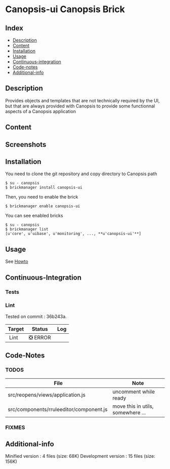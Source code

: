 # Canopsis-ui Canopsis Brick

## Index

- [Description](#description)
- [Content](#content)
- [Installation](#installation)
- [Usage](#usage)
- [Continuous-integration](#continuous-integration)
- [Code-notes](#code-notes)
- [Additional-info](#additional-info)

## Description

Provides objects and templates that are not technically required by the UI, but that are always provided with Canopsis to provide some functionnal aspects of a Canopsis application

## Content



## Screenshots



## Installation

You need to clone the git repository and copy directory to Canopsis path

    $ su - canopsis
    $ brickmanager install canopsis-ui

Then, you need to enable the brick

    $ brickmanager enable canopsis-ui

You can see enabled bricks

    $ su - canopsis
    $ brickmanager list
    [u'core', u'uibase', u'monitoring', ..., **u'canopsis-ui'**]

## Usage

See [Howto](https://git.canopsis.net/canopsis-ui-bricks/canopsis-ui/blob/master/doc/index.rst)

## Continuous-Integration

### Tests



### Lint

Tested on commit : 36b243a.

| Target | Status | Log |
| ------ | ------ | --- |
| Lint   | :negative_squared_cross_mark: ERROR |  |


## Code-Notes

### TODOS

| File   | Note   |
|--------|--------|
| src/reopens/views/application.js | uncomment while ready |
| src/components/rruleeditor/component.js | move this in utils, somewhere ... |


### FIXMES



## Additional-info

Minified version : 4 files (size: 68K)
Development version : 15 files (size: 156K)
